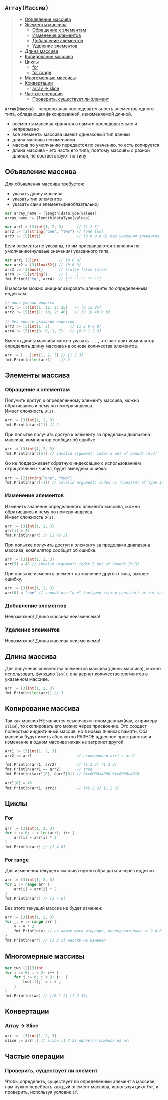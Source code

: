 ## `Array(Массив)`
> - [Объявление массива](#declaration)
> - [Элементы массива](#elements)
>   - [Обращение к элементам](#read)
>   - [Изменение элементов](#edit)
>   - [Добавление элементов](#add)
>   - [Удаление элементов](#delete)
> - [Длина массива](#len)
> - [Копирование массива](#copy)
> - [Циклы](#cycles)
>   - [for](#for)
>   - [for range](#for-range)
> - [Многомерные массивы](#multi-arr)
> - [Конвертации](#сonversions)
>    - [array -> slice](#arr-slice)
> - [Частые операции](#often-operations)
>   - [Проверить, существует ли элемент](#check-element)

**`Array(Массив)`** - непрерывная последовательность элементов одного типа, обладающая фиксированной, неизменяемой длиной.
- элементы массива хранятся в памяти последовательно и непрерывно
- все элементы массива имеют одинаковый тип данных
- длина  массива неизменяема
- массив по  умолчанию передается по значению, то есть копируется
- длина массива - это часть его типа, поэтому массивы с разной длиной, не соответствуют по типу

## Объявление массива <a name="declaration"></a>
Для объявления массива требуется:
- указать длину массива
- указать тип элементов
- указать сами элементы(необязательно)

```go
var array_name = [length]dataType{values}
array_name := [length]dataType{values} 

var arr1 = [3]int{1, 2, 3}      // [1 2 3]
arr2 := [2]string{"one", "two"} // [one two]
arr3 := [5]int{}                // [0 0 0 0 0] без указания элементов
```

Если элементы не указаны, то им присваиваются значения по умолчанию(нулевые значения) указанного типа.
```go
var arr1 [3]int         // [0 0 0]
var arr2 = [3]float32{} // [0 0 0] 
arr3 := [3]bool{}       // [false false false]
arr4 := [5]string{}     // [    ]
fmt.Printf("%q", arr4)  // ["" "" "" "" ""]
```

В массиве можно инициализировать элементы по определенным индексам.
```go
// явно указав индексы
arr1 := [3]int{1: 12, 2: 25}   // [0 12 25] 
arr2 := [5]int{1: 10, 2: 40}   // [0 10 40 0 0]

// без явного указания индексов
arr3 := [5]int{1, 2}         // [1 2 0 0 0]
arr4 := [5]int{0, 0, 1, 7}   // [0 0 1 7 0]
```

Вместо длины массива можно указать `...` , что заставит компилятор определить длину массива на основе количества элементов.
```go
arr := [...]int{1, 2, 3} // [1 2 3]
fmt.Println(len(arr))    // 3
```
## Элементы массива <a name="elements"></a>

### Обращение к элементам <a name="read"></a>
Получить доступ к определенному элементу массива, можно обратившись к нему по номеру индекса.  
Имеет  сложность `O(1)`.
```go
arr := [3]int{1, 2, 3}
fmt.Println(arr[1]) // 2
```
При попытке получить доступ к элементу за пределами диапазона массива, компилятор сообщит об ошибке.
```go
arr := [3]int{1, 2, 3}
fmt.Println(arr[5]) // invalid argument: index 5 out of bounds [0:3]
```
Go не поддерживает обратную индексацию с использованием отрицательных чисел, будет выведена ошибка.
```go
arr := [2]string{"one", "two"}
fmt.Println(arr[-1]) // invalid argument: index -1 (constant of type int) must not be negative
```

### Изменение элементов <a name="edit"></a>
Изменить значение определенного элемента массива, можно обратившись к нему по номеру индекса.  
Имеет  сложность `O(1)`.
```go
arr := [3]int{1, 2, 3}
arr[1] = 45
fmt.Println(arr) // [1 45 3]
```

При попытке получить доступ к элементу за пределами диапазона массива, компилятор сообщит об ошибке.
```go
arr := [3]int{1, 2, 3}
arr[5] = 45 // invalid argument: index 5 out of bounds [0:3]
```

При попытке изменить элемент на значение другого типа, вызовет ошибку.
```go
arr := [3]int{1, 2, 3}
arr[0] = "one" // cannot use "one" (untyped string constant) as int value in assignment
```

### Добавление элементов <a name="add"></a>
Невозможно! Длина массива неизменяема! 

### Удаление элементов <a name="delete"></a>
Невозможно! Длина массива неизменяема!  

## Длина массива <a name="len"></a>
Для получения количества элементов массива(длины массива), можно использовать функцию `len()`, она вернет количество элементов в указанном массиве.
```go
arr := [3]int{1, 2, 3}
fmt.Println(len(arr)) // 3
```

## Копирование массива <a name="copy"></a>
Так как массив НЕ является ссылочным типом данных(как, к примеру `slice`), то скопировать его можно через присвоение. Это создаст полностью индентичный массив, но в новых ячейках памяти. Оба массива будут иметь абсолютно РАЗНОЕ адресное пространство и изменение в одном массиве никак не затронет другой.
```go
arr1 := [3]int{1, 2, 3}
arr2 := arr1                    // cкопировали arr1 в arr2

fmt.Println(arr1, arr2)         // [1 2 3] [1 2 3]
fmt.Println(arr1 == arr2)       // true
fmt.Println(&arr1[0], &arr2[0]) // 0xc0000a4000 0xc0000a4018

arr1[0] = 45
fmt.Println(arr1, arr2)         // [45 2 3] [1 2 3]
```

## Циклы <a name="cycles"></a>

### For <a name="for"></a>
```go
arr := [3]int{1, 2, 3}
for i := 0; i < len(arr); i++ {
    arr[i] = arr[i] * 2
}
fmt.Println(arr) // [2 4 6]
```
### For range <a name="for-range"></a>
Для изменения текущего массива нужно обращаться через индексы:
```go
arr := [3]int{1, 2, 3}
for i := range arr {
    arr[i] = arr[i] * 2
}
fmt.Println(arr) // [2 4 6]
```
Без этого текущий массив не будет изменен:
```go 
arr := [3]int{1, 2, 3}
for _, v := range arr {
    v = v * 2
    fmt.Println(v) // на кажом шаге итерации, последовательно -> 2 4 6
}
fmt.Println(arr) // [1 2 3] массив не изменен
```

## Многомерные массивы <a name="multi-arr"></a>
```go
var two [2][3]int
for i := 0; i < 2; i++ {
    for j := 0; j < 3; j++ {
	    two[i][j] = i + j
	}
}
fmt.Println(two) // [[0 1 2] [1 2 3]]
```

## Конвертации <a name="сonversions"></a>

### Array -> Slice <a name="arr-slice"></a>
```go
arr :=  [3]int{1, 2, 3}
slice := arr[:] // slice [1 2 3] является ссылкой на arr
```

## Частые операции <a name="often-operations"></a>

### Проверить, существует ли элемент <a name="check-element"></a>
Чтобы определить, существует ли определенный элемент в массиве, нам нужно перебрать каждый элемент массива, используя цикл `for`, и проверить, используя условие `if`. 
